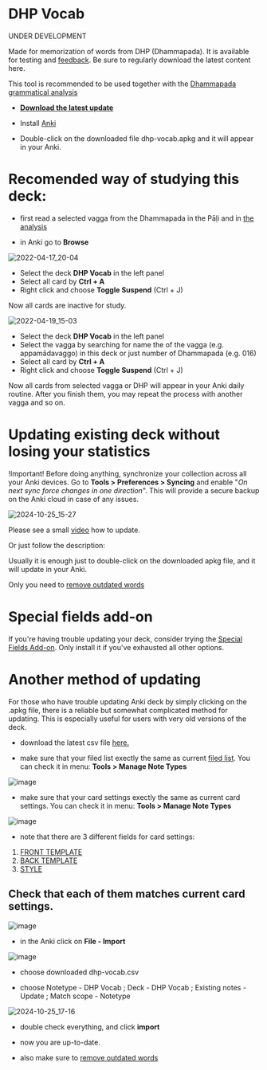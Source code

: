 # DHP Vocab

UNDER DEVELOPMENT

Made for memorization of words from DHP (Dhammapada). It is available for testing and [feedback](https://docs.google.com/forms/d/e/1FAIpQLScNC5v2gQbBCM3giXfYIib9zrp-WMzwJuf_iVXEMX2re4BFFw/viewform?usp=pp_url&amp;entry.1433863141=DHP). Be sure to regularly download the latest content here.

This tool is recommended to be used together with the [Dhammapada grammatical analysis](https://buddhism.lib.ntu.edu.tw/DLMBS/en/lesson/pali/lesson_pali3.jsp)


- **[Download the latest update](https://github.com/sasanarakkha/study-tools/releases/latest/download/dhp-vocab.apkg)**

- Install [Anki](https://apps.ankiweb.net/)

- Double-click on the downloaded file dhp-vocab.apkg and it will appear in your Anki.

# Recomended way of studying this deck:
- first read a selected vagga from the Dhammapada in the Pāḷi and in [the analysis](https://buddhism.lib.ntu.edu.tw/DLMBS/en/lesson/pali/lesson_pali3.jsp)

- in Anki go to **Browse**

<p><img alt="2022-04-17_20-04" src="https://user-images.githubusercontent.com/39419221/163944779-ad73b9a5-4478-410c-abf6-466e03b9b777.png" /></p>

<ul>
<li>Select the deck <strong>DHP Vocab</strong> in the left panel</li>
<li>Select all card by <strong>Ctrl + A</strong></li>
<li>Right click and choose <strong>Toggle Suspend</strong> (Ctrl + J)</li>
</ul>
<p>Now all cards are inactive for study.</p>
<p><img alt="2022-04-19_15-03" src="https://user-images.githubusercontent.com/39419221/163945216-713c1d2e-ce3f-4f28-ac49-93e7fdb56033.png" /></p>
<ul>
<li>Select the deck <strong>DHP Vocab</strong> in the left panel</li>
<li>Select the vagga by searching for name the of the vagga (e.g. appamādavaggo) in this deck or just number of Dhammapada (e.g. 016)</li>
<li>Select all card by <strong>Ctrl + A</strong></li>
<li>Right click and choose <strong>Toggle Suspend</strong> (Ctrl + J) </li>
</ul>
<p>Now all cards from selected vagga or DHP will appear in your Anki daily routine. After you finish them, you may repeat the process with another vagga and so on.</p>

# Updating existing deck without losing your statistics

!Important! Before doing anything, synchronize your collection across all your Anki devices. Go to **Tools > Preferences > Syncing** and enable "*On next sync force changes in one direction*". This will provide a secure backup on the Anki cloud in case of any issues.

![2024-10-25_15-27](https://github.com/user-attachments/assets/585a6c1d-6353-4b2f-a95f-7f18f29cfe5e)

Please see a small [video](https://user-images.githubusercontent.com/39419221/187018792-3afe402c-e77b-46e6-ba5d-4efa0846de93.mp4) how to update.

Or just follow the description:

Usually it is enough just to double-click on the downloaded apkg file, and it will update in your Anki. 

Only you need to [remove outdated words](https://sasanarakkha.github.io/study-tools/anki-decks/test.html)

# Special fields add-on

If you're having trouble updating your deck, consider trying the [Special Fields Add-on](https://sasanarakkha.github.io/study-tools/anki-decks/special-fields.html). Only install it if you've exhausted all other options.

# Another method of updating

For those who have trouble updating Anki deck by simply clicking on the .apkg file, there is a reliable but somewhat complicated method for updating. This is especially useful for users with very old versions of the deck.


- download the latest csv file [here.](https://github.com/sasanarakkha/study-tools/releases/latest/download/dhp-vocab.csv) 

- make sure that your filed list exectly the same as current [filed list](https://github.com/sasanarakkha/study-tools/blob/main/anki-style/field-list-dhp.txt). You can check it in menu: **Tools > Manage Note Types**

![image](https://user-images.githubusercontent.com/39419221/187018978-aa198754-bf2d-49c1-a470-1d3a80ea8acb.png)

- make sure that your card settings exectly the same as current card settings. You can check it in menu: **Tools > Manage Note Types**

![image](https://user-images.githubusercontent.com/39419221/187018990-f0ce18f6-d36f-434b-a19c-cb5f54f5ffe3.png)

- note that there are 3 different fields for card settings: 
1. [FRONT TEMPLATE](https://github.com/sasanarakkha/study-tools/blob/main/anki-style/dhp-front.txt)
2. [BACK TEMPLATE](https://github.com/sasanarakkha/study-tools/blob/main/anki-style/dhp-back.txt)
3. [STYLE](https://github.com/sasanarakkha/study-tools/blob/main/anki-style/styling.txt) 

Check that each of them matches current card settings.
- 
![image](https://user-images.githubusercontent.com/39419221/205493920-854a4da9-1e37-4a17-8a11-12dcceea3754.png)


- in the Anki click on **File - Import**

![image](https://user-images.githubusercontent.com/39419221/187018280-c295e071-c130-4f42-8518-a3a5e0326124.png)

- choose downloaded dhp-vocab.csv

- choose Notetype - DHP Vocab ; Deck - DHP Vocab ;  Existing notes - Update ; Match scope - Notetype

![2024-10-25_17-16](https://github.com/user-attachments/assets/af88e0ae-a046-492e-a293-3589a3a21ed3)

- double check everything, and click **import**

- now you are up-to-date.

- also make sure to [remove outdated words](https://sasanarakkha.github.io/study-tools/anki-decks/test.html)





